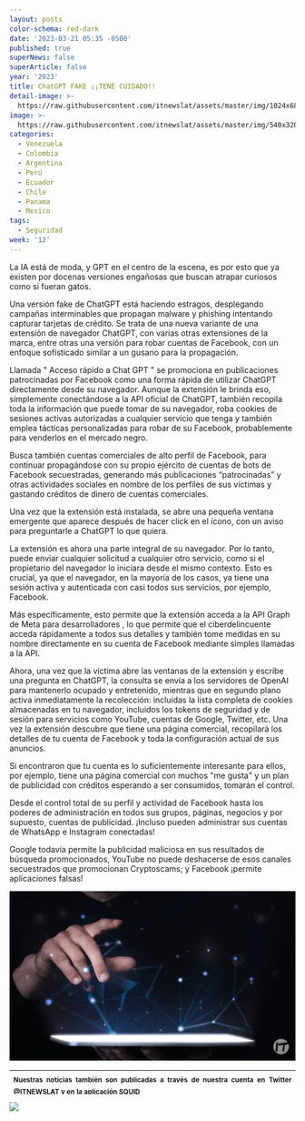 ```yaml
---
layout: posts
color-schema: red-dark
date: '2023-03-21 05:35 -0500'
published: true
superNews: false
superArticle: false
year: '2023'
title: ChatGPT FAKE ¡¡TENÉ CUIDADO!!
detail-image: >-
  https://raw.githubusercontent.com/itnewslat/assets/master/img/1024x680/chatgpt-tablet-g.jpg
image: >-
  https://raw.githubusercontent.com/itnewslat/assets/master/img/540x320/chatgpt-tablet-p.jpg
categories:
  - Venezuela
  - Colombia
  - Argentina
  - Perú
  - Ecuador
  - Chile
  - Panama
  - Mexico
tags:
  - Seguridad
week: '12'
---
```

La IA está de moda, y GPT en el centro de la escena, es por esto que ya existen por docenas versiones engañosas que buscan atrapar curiosos como si fueran gatos.
 
Una versión fake de ChatGPT está haciendo estragos, desplegando campañas interminables que propagan malware y phishing intentando capturar tarjetas de crédito. Se trata de una nueva variante de una extensión de navegador ChatGPT, con varias otras extensiones de la marca, entre otras una versión para robar cuentas de Facebook, con un enfoque sofisticado similar a un gusano para la propagación.
 
Llamada " Acceso rápido a Chat GPT " se promociona en publicaciones patrocinadas por Facebook como una forma rápida de utilizar ChatGPT directamente desde su navegador. Aunque la extensión le brinda eso, simplemente conectándose a la API oficial de ChatGPT, también recopila toda la información que puede tomar de su navegador, roba cookies de sesiones activas autorizadas a cualquier servicio que tenga y también emplea tácticas personalizadas para robar de su Facebook, probablemente para venderlos en el mercado negro.
 
Busca también cuentas comerciales de alto perfil de Facebook, para continuar propagándose con su propio ejército de cuentas de bots de Facebook secuestradas, generando más publicaciones “patrocinadas” y otras actividades sociales en nombre de los perfiles de sus víctimas y gastando créditos de dinero de cuentas comerciales.
 
Una vez que la extensión está instalada, se abre una pequeña ventana emergente que aparece después de hacer click en el ícono, con un aviso para preguntarle a ChatGPT lo que quiera.
 
La extensión es ahora una parte integral de su navegador. Por lo tanto, puede enviar cualquier solicitud a cualquier otro servicio, como si el propietario del navegador lo iniciara desde el mismo contexto. Esto es crucial, ya que el navegador, en la mayoría de los casos, ya tiene una sesión activa y autenticada con casi todos sus servicios, por ejemplo, Facebook.
 
Más específicamente, esto permite que la extensión acceda a la API Graph de Meta para desarrolladores , lo que permite que el ciberdelincuente acceda rápidamente a todos sus detalles y también tome medidas en su nombre directamente en su cuenta de Facebook mediante simples llamadas a la API.
 
Ahora, una vez que la víctima abre las ventanas de la extensión y escribe una pregunta en ChatGPT, la consulta se envía a los servidores de OpenAI para mantenerlo ocupado y entretenido, mientras que en segundo plano activa inmediatamente la recolección: incluidas la lista completa de cookies almacenadas en tu navegador, incluidos los tokens de seguridad y de sesión para servicios como YouTube, cuentas de Google, Twitter, etc. Una vez la extensión descubre que tiene una página comercial, recopilará los detalles de tu cuenta de Facebook y toda la configuración actual de sus anuncios.
 
Si encontraron que tu cuenta es lo suficientemente interesante para ellos, por ejemplo, tiene una página comercial con muchos "me gusta" y un plan de publicidad con créditos esperando a ser consumidos, tomarán el control.
 
Desde el control total de su perfil y actividad de Facebook hasta los poderes de administración en todos sus grupos, páginas, negocios y por supuesto, cuentas de publicidad. ¡Incluso pueden administrar sus cuentas de WhatsApp e Instagram conectadas!
 
Google todavía permite la publicidad maliciosa en sus resultados de búsqueda promocionados, YouTube no puede deshacerse de esos canales secuestrados que promocionan Cryptoscams; y Facebook ¡permite aplicaciones falsas!

![](https://raw.githubusercontent.com/itnewslat/assets/master/img/540x320/chatgpt-tablet-p.jpg)

<table style="height: 42px;" width="569">
<tbody>
<tr>
<td style="text-align: justify;"><sub><strong>Nuestras noticias también son publicadas a través de nuestra cuenta en Twitter <a href="https://twitter.com/itnewslat?lang=es">@ITNEWSLAT</a> y en la aplicación <a href="https://squidapp.co/en/">SQUID</a></strong></sub></td>
</tr>
</tbody>
</table>
<img src="https://tracker.metricool.com/c3po.jpg?hash=56f88a41e39ab42c063cc51676587a04"/>